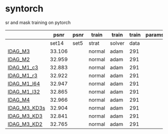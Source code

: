 # syntorch
 sr and mask training on pytorch
 
&nbsp; | psnr | psnr | train | train | train | params
--- | --- | --- | --- |--- |--- | ---
&nbsp; | set14 | set5 | strat | solver | data | &nbsp;
[IDAG_M3](/model/IDAG_M3.py) | 33.106 | &nbsp; | normal | adam | 291 | &nbsp;
[IDAG_M2](/model/IDAG_M2.py) | 32.959 | &nbsp; | normal | adam | 291 | &nbsp;
[IDAG_M1_c3](/model/IDAG_M1_c3.py) | 32.883 | &nbsp; | normal | adam | 291 | &nbsp;
[IDAG_M1_r3](/model/IDAG_M1_r3.py) | 32.922 | &nbsp; | normal | adam | 291 | &nbsp;
[IDAG_M1_l64](/model/IDAG_M1_l64.py) | 32.947 | &nbsp; | normal | adam | 291 | &nbsp;
[IDAG_M1_l32](/model/IDAG_M1_l32.py) | 32.865 | &nbsp; | normal | adam | 291 | &nbsp;
[IDAG_M4](/model/IDAG_M4.py) | 32.966 | &nbsp; | normal | adam | 291 | &nbsp;
[IDAG_M3_KD3s](/model/IDAG_M3_KD3s.py) | 32.904 | &nbsp; | normal | adam | 291 | &nbsp;
[IDAG_M3_KD3](/model/IDAG_M3_KD3.py) | 32.841 | &nbsp; | normal | adam | 291 | &nbsp;
[IDAG_M3_KD2](/model/IDAG_M3_KD2.py) | 32.765 | &nbsp; | normal | adam | 291 | &nbsp;
